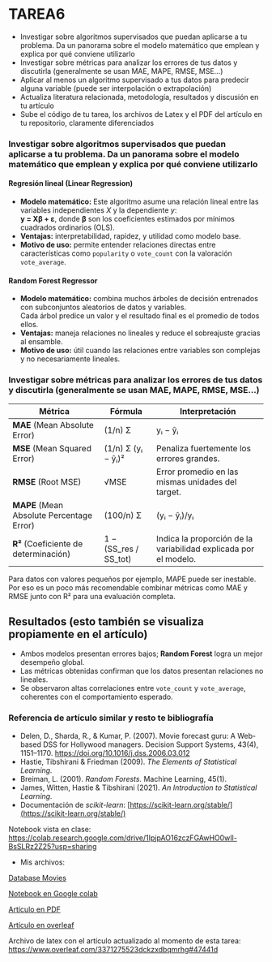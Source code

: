 # TAREA6
- Investigar sobre algoritmos supervisados que puedan aplicarse a tu problema. Da un panorama sobre el modelo matemático que emplean y explica por qué conviene utilizarlo
- Investigar sobre métricas para analizar los errores de tus datos y discutirla (generalmente se usan MAE, MAPE, RMSE, MSE...)
- Aplicar al menos un algoritmo supervisado a tus datos para predecir alguna variable (puede ser interpolación o extrapolación)
- Actualiza literatura relacionada, metodología, resultados y discusión en tu artículo
- Sube el código de tu tarea, los archivos de Latex y el PDF del artículo en tu repositorio, claramente diferenciados

### Investigar sobre algoritmos supervisados que puedan aplicarse a tu problema. Da un panorama sobre el modelo matemático que emplean y explica por qué conviene utilizarlo

#### Regresión lineal (Linear Regression)
- **Modelo matemático:** Este algoritmo asume una relación lineal entre las variables independientes *X* y la dependiente *y*:  
**y = Xβ + ε**, donde **β** son los coeficientes estimados por mínimos cuadrados ordinarios (OLS).
- **Ventajas:** interpretabilidad, rapidez, y utilidad como modelo base.  
- **Motivo de uso:** permite entender relaciones directas entre características como `popularity` o `vote_count` con la valoración `vote_average`.

#### Random Forest Regressor
- **Modelo matemático:** combina muchos árboles de decisión entrenados con subconjuntos aleatorios de datos y variables.  
  Cada árbol predice un valor y el resultado final es el promedio de todos ellos.  
- **Ventajas:** maneja relaciones no lineales y reduce el sobreajuste gracias al ensamble.  
- **Motivo de uso:** útil cuando las relaciones entre variables son complejas y no necesariamente lineales.


### Investigar sobre métricas para analizar los errores de tus datos y discutirla (generalmente se usan MAE, MAPE, RMSE, MSE...)
| Métrica | Fórmula | Interpretación |
|----------|----------|----------------|
| **MAE** (Mean Absolute Error) | (1/n) Σ |yᵢ − ŷᵢ| | Error medio absoluto, fácil de interpretar. |
| **MSE** (Mean Squared Error) | (1/n) Σ (yᵢ − ŷᵢ)² | Penaliza fuertemente los errores grandes. |
| **RMSE** (Root MSE) | √MSE | Error promedio en las mismas unidades del target. |
| **MAPE** (Mean Absolute Percentage Error) | (100/n) Σ |(yᵢ − ŷᵢ)/yᵢ| | Expresa el error en porcentaje. |
| **R²** (Coeficiente de determinación) | 1 − (SS_res / SS_tot) | Indica la proporción de la variabilidad explicada por el modelo. |

Para datos con valores pequeños por ejemplo, MAPE puede ser inestable. Por eso es un poco más recomendable combinar métricas como MAE y RMSE junto con R² para una evaluación completa.


## Resultados (esto también se visualiza propiamente en el artículo)
- Ambos modelos presentan errores bajos; **Random Forest** logra un mejor desempeño global.  
- Las métricas obtenidas confirman que los datos presentan relaciones no lineales.  
- Se observaron altas correlaciones entre `vote_count` y `vote_average`, coherentes con el comportamiento esperado.

### Referencia de artículo similar y resto te bibliografía
- Delen, D., Sharda, R., & Kumar, P. (2007). Movie forecast guru: A Web-based DSS for Hollywood managers.
Decision Support Systems, 43(4), 1151–1170.
https://doi.org/10.1016/j.dss.2006.03.012
- Hastie, Tibshirani & Friedman (2009). *The Elements of Statistical Learning.*  
- Breiman, L. (2001). *Random Forests.* Machine Learning, 45(1).  
- James, Witten, Hastie & Tibshirani (2021). *An Introduction to Statistical Learning.*  
- Documentación de *scikit-learn*: [https://scikit-learn.org/stable/](https://scikit-learn.org/stable/)


Notebook vista en clase: https://colab.research.google.com/drive/1IpjpAO16zczFGAwHO0wIl-BsSLRz2Z25?usp=sharing

* Mis archivos:

[Database Movies](./movies.csv)

[Notebook en Google colab](./tarea6.ipynb)

[Artículo en PDF](./Articulo%20AA%20(tarea6).pdf)

[Artículo en overleaf](./Articulo%20AA%20(tarea6).zip)

Archivo de latex con el artículo actualizado al momento de esta tarea:
https://www.overleaf.com/3371275523dckzxdbqmrhg#47441d